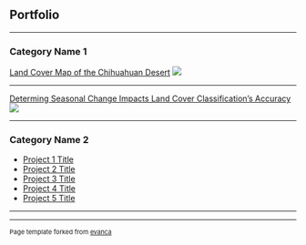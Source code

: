 ## Portfolio

---

### Category Name 1 

[Land Cover Map of the Chihuahuan Desert](/pdf/marksvendsen_landcover.pdf)
<img src="images/dummy_thumbnail.jpg?raw=true"/>

---
[Determing Seasonal Change Impacts Land Cover Classification’s Accuracy](/pdf/marksvendsen_poster.pdf)
<img src="images/dummy_thumbnail.jpg?raw=true"/>

---

### Category Name 2

- [Project 1 Title](http://example.com/)
- [Project 2 Title](http://example.com/)
- [Project 3 Title](http://example.com/)
- [Project 4 Title](http://example.com/)
- [Project 5 Title](http://example.com/)

---




---
<p style="font-size:11px">Page template forked from <a href="https://github.com/evanca/quick-portfolio">evanca</a></p>
<!-- Remove above link if you don't want to attibute -->
